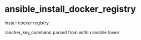 # ansible_install_docker_registry
Install docker registry.

rancher_key_command parsed from within ansible tower
